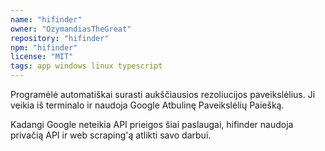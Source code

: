 ```yaml
---
name: "hifinder"
owner: "OzymandiasTheGreat"
repository: "hifinder"
npm: "hifinder"
license: "MIT"
tags: app windows linux typescript
---
```

Programėlė automatiškai surasti aukščiausios
rezoliucijos paveikslėlius. Ji veikia iš terminalo
ir naudoja Google Atbulinę Paveikslėlių Paiešką.

Kadangi Google neteikia API prieigos šiai paslaugai,
hifinder naudoja privačią API ir web scraping'ą
atlikti savo darbui.
